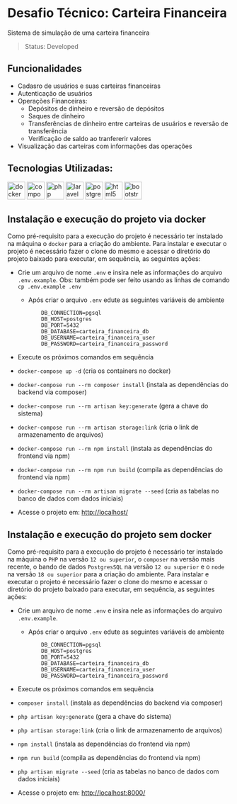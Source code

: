 # Desafio Técnico: Carteira Financeira

Sistema de simulação de uma carteira financeira

> Status: Developed

## Funcionalidades

-   Cadasro de usuários e suas carteiras financeiras
-   Autenticação de usuários
-   Operações Financeiras:
    -   Depósitos de dinheiro e reversão de depósitos
    -   Saques de dinheiro
    -   Transferências de dinheiro entre carteiras de usuários e reversão de transferência
    -   Verificação de saldo ao tranfererir valores
-   Visualização das carteiras com informações das operações

## Tecnologias Utilizadas:

<img src="https://cdn.jsdelivr.net/gh/devicons/devicon/icons/docker/docker-original-wordmark.svg" alt="docker" width="40" height="40" style="max-width:100%;"></img>
<img src="https://cdn.jsdelivr.net/gh/devicons/devicon/icons/composer/composer-original.svg" alt="composer" width="40" height="40" style="max-width:100%;"></img>
<img src="https://cdn.jsdelivr.net/gh/devicons/devicon/icons/php/php-original.svg" alt="php" width="40" height="40" style="max-width:100%;"></img>
<img src="https://cdn.jsdelivr.net/gh/devicons/devicon@latest/icons/laravel/laravel-original.svg" alt="laravel" width="40" height="40" style="max-width:100%;"></img>
<img src="https://cdn.jsdelivr.net/gh/devicons/devicon/icons/postgresql/postgresql-original-wordmark.svg" alt="postgresql" width="40" height="40" style="max-width:100%;"></img>
<img src="https://cdn.jsdelivr.net/gh/devicons/devicon/icons/html5/html5-original.svg" alt="html5" width="40" height="40" style="max-width:100%;"></img>
<img src="https://cdn.jsdelivr.net/gh/devicons/devicon/icons/bootstrap/bootstrap-original.svg" alt="bootstrap" width="40" height="40" style="max-width:100%;"></img>

## Instalação e execução do projeto via docker

Como pré-requisito para a execução do projeto é necessário ter instalado na máquina o `docker` para a criação do ambiente. Para instalar e executar o projeto é necessário fazer o clone do mesmo e acessar o diretório do projeto baixado para executar, em sequência, as seguintes ações:

-   Crie um arquivo de nome `.env` e insira nele as informações do arquivo `.env.example`. Obs: também pode ser feito usando as linhas de comando `cp .env.example .env`
    -   Após criar o arquivo `.env` edute as seguintes variáveis de ambiente
        ```
            DB_CONNECTION=pgsql
            DB_HOST=postgres
            DB_PORT=5432
            DB_DATABASE=carteira_financeira_db
            DB_USERNAME=carteira_financeira_user
            DB_PASSWORD=carteira_financeira_password
        ```
-   Execute os próximos comandos em sequência

-   `docker-compose up -d` (cria os containers no docker)

-   `docker-compose run --rm composer install` (instala as dependências do backend via composer)

-   `docker-compose run --rm artisan key:generate` (gera a chave do sistema)

-   `docker-compose run --rm artisan storage:link` (cria o link de armazenamento de arquivos)

-   `docker-compose run --rm npm install` (instala as dependências do frontend via npm)

-   `docker-compose run --rm npm run build` (compila as dependências do frontend via npm)

-   `docker-compose run --rm artisan migrate --seed` (cria as tabelas no banco de dados com dados iniciais)

-   Acesse o projeto em: [http://localhost/](http://localhost/)

## Instalação e execução do projeto sem docker

Como pré-requisito para a execução do projeto é necessário ter instalado na máquina o `PHP` na versão `12 ou superior`, o `composer` na versão mais recente, o bando de dados `PostgresSQL` na versão `12 ou superior` e o `node` na versão `18 ou superior` para a criação do ambiente. Para instalar e executar o projeto é necessário fazer o clone do mesmo e acessar o diretório do projeto baixado para executar, em sequência, as seguintes ações:

-   Crie um arquivo de nome `.env` e insira nele as informações do arquivo `.env.example`.
    -   Após criar o arquivo `.env` edute as seguintes variáveis de ambiente
        ```
            DB_CONNECTION=pgsql
            DB_HOST=postgres
            DB_PORT=5432
            DB_DATABASE=carteira_financeira_db
            DB_USERNAME=carteira_financeira_user
            DB_PASSWORD=carteira_financeira_password
        ```
-   Execute os próximos comandos em sequência

-   `composer install` (instala as dependências do backend via composer)

-   `php artisan key:generate` (gera a chave do sistema)

-   `php artisan storage:link` (cria o link de armazenamento de arquivos)

-   `npm install` (instala as dependências do frontend via npm)

-   `npm run build` (compila as dependências do frontend via npm)

-   `php artisan migrate --seed` (cria as tabelas no banco de dados com dados iniciais)

-   Acesse o projeto em: [http://localhost:8000/](http://localhost:8000/)
